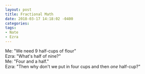 ```yaml
---
layout: post
title: Fractional Math
date: 2018-03-17 14:18:02 -0400
categories:
tags:
- Nate
- Ezra
---
```


Me: "We need 9 half-cups of flour"<br/>
Ezra: "What's half of nine?"<br/>
Me: "Four and a half."<br/>
Ezra: "Then why don't we put in four cups and then _one_ half-cup?"

